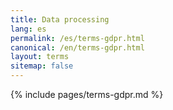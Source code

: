 ```yaml
---
title: Data processing
lang: es
permalink: /es/terms-gdpr.html
canonical: /en/terms-gdpr.html
layout: terms
sitemap: false
---
```


{% include pages/terms-gdpr.md %}
